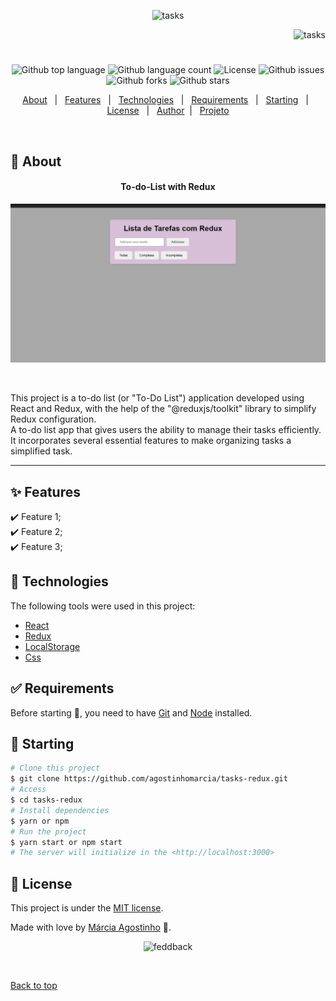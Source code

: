 <p align="center">
   <img src="https://media.giphy.com/media/1RiKCmRMok3I1W6kQu/giphy.gif" alt="tasks" width="280"/>
</p>

<p align="right">
   <img src="https://media.giphy.com/media/gcNtLEuGFMSy8bxtUC/giphy.gif" alt="tasks" width="130"/>
</p>

<h1 align="center"></h1>

<p align="center">
  <img alt="Github top language" src="https://img.shields.io/github/languages/top/agostinhomarcia/tasks-redux?color=FF0000">

  <img alt="Github language count" src="https://img.shields.io/github/languages/count/agostinhomarcia/tasks-redux?color=FF0000">

  <img alt="License" src="https://img.shields.io/github/license/agostinhomarcia/tasks-redux?color=FF0000">

   <img alt="Github issues" src="https://img.shields.io/github/issues/agostinhomarcia/tasks-redux?color=FF0000" />

   <img alt="Github forks" src="https://img.shields.io/github/forks/agostinhomarcia/tasks-redux?color=FF0000" />

   <img alt="Github stars" src="https://img.shields.io/github/stars/agostinhomarcia/tasks-redux?color=FF0000" /> 
</p>

<p align="center">
  <a href="#dart-about">About</a> &#xa0; | &#xa0; 
  <a href="#sparkles-features">Features</a> &#xa0; | &#xa0;
  <a href="#rocket-technologies">Technologies</a> &#xa0; | &#xa0;
  <a href="#white_check_mark-requirements">Requirements</a> &#xa0; | &#xa0;
  <a href="#checkered_flag-starting">Starting</a> &#xa0; | &#xa0;
  <a href="#memo-license">License</a> &#xa0; | &#xa0;
  <a href="https://github.com/agostinhomarcia" target="_blank">Author</a>&#xa0; | &#xa0
  <a href="https://tasks-redux-navy.vercel.app/" target="_blank" rel="noopener noreferrer">Projeto</a>
</p>

<br>

## :dart: About

<h4 align="center"> To-do-List with Redux </h4>

<p align="center">
   <img src="/public/task.gif" alt="tasks" width="690"/>
</p>
<br/>
<p align="left">
   This project is a to-do list (or "To-Do List") application developed using React and Redux, with the help of the "@reduxjs/toolkit" library to simplify Redux configuration.
   <br/>
   A to-do list app that gives users the ability to manage their tasks efficiently. It incorporates several essential features to make organizing tasks a simplified task.
</p>

<hr/>

## :sparkles: Features

:heavy_check_mark: Feature 1;\
:heavy_check_mark: Feature 2;\
:heavy_check_mark: Feature 3;

## :rocket: Technologies

The following tools were used in this project:

- [React](https://pt-br.reactjs.org/)
- [Redux](https://redux.js.org/)
- [LocalStorage](https://developer.mozilla.org/en-US/docs/Web/API/Storage/getItem)
- [Css](https://developer.mozilla.org/pt-BR/docs/Web/CSS)

## :white_check_mark: Requirements

Before starting :checkered_flag:, you need to have [Git](https://git-scm.com) and [Node](https://nodejs.org/en/) installed.

## :checkered_flag: Starting

```bash
# Clone this project
$ git clone https://github.com/agostinhomarcia/tasks-redux.git
# Access
$ cd tasks-redux
# Install dependencies
$ yarn or npm
# Run the project
$ yarn start or npm start
# The server will initialize in the <http://localhost:3000>
```

## :memo: License

This project is under the [MIT license](./License).

Made with love by [Márcia Agostinho](https://github.com/agostinhomarcia) 🚀.

<p align="center">
   <img src="https://media.giphy.com/media/kbXIpcXSwpKGinWpdw/giphy.gif" alt="feddback" width="250"/>
</p>

&#xa0;

<a href="#top">Back to top </a>
